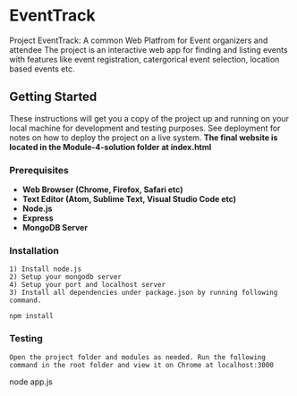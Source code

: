 # EventTrack

Project EventTrack: A common Web Platfrom for Event organizers and attendee
The project is an interactive web app for finding and listing events with features like event registration, catergorical event selection, location based events etc.

## Getting Started

These instructions will get you a copy of the project up and running on your local machine for development and testing purposes. See deployment for notes on how to deploy the project on a live system. **The final website is located in the Module-4-solution folder at index.html**

### Prerequisites

* **Web Browser (Chrome, Firefox, Safari etc)**
* **Text Editor (Atom, Sublime Text, Visual Studio Code etc)**
* **Node.js**
* **Express**
* **MongoDB Server**

### Installation
```
1) Install node.js 
2) Setup your mongodb server
4) Setup your port and localhost server
3) Install all dependencies under package.json by running following command.
```
```
npm install
```
### Testing
```
Open the project folder and modules as needed. Run the following command in the root folder and view it on Chrome at localhost:3000 
```
node app.js
```
```
